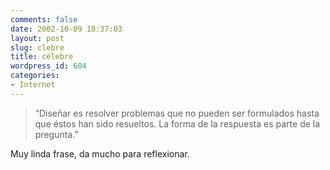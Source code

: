 ```yaml
---
comments: false
date: 2002-10-09 18:37:03
layout: post
slug: clebre
title: célebre
wordpress_id: 604
categories:
- Internet
---
```


> “Diseñar es resolver problemas que no pueden ser formulados hasta que éstos han sido resueltos. La forma de la respuesta es parte de la pregunta.”





Muy linda frase, da mucho para reflexionar.




 
